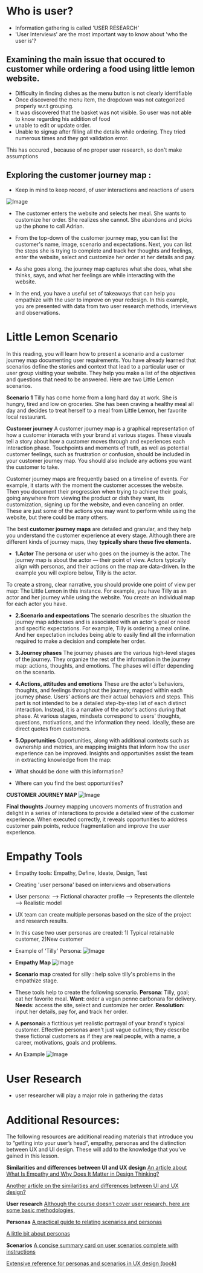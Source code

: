 # Who is user?

- Information gathering is called 'USER RESEARCH'
- 'User Interviews' are the most important way to know about 'who the user is'?

## Examining the main issue that occured to customer while ordering a food using little lemon website.

- Difficulty in finding dishes as the menu button is not clearly identifiable
- Once discovered the menu item, the dropdown was not categorized properly w.r.t grouping.
- It was discovered that the basket was not visible. So user was not able to know regarding his addition of food
- unable to edit or update order.
- Unable to signup after filling all the details while ordering. They tried numerous times and they got validation error.

This has occured , because of no proper user research, so don't make assumptions

## Exploring the customer journey map :

- Keep in mind to keep record, of user interactions and reactions of users

![Image](./Imgs/UI/8.png)

- The customer enters the website and selects her meal. She wants to customize her order. She realizes she cannot. She abandons and picks up the phone to call Adrian.

- From the top-down of the customer journey map, you can list the customer's name, image, scenario and expectations. Next, you can list the steps she is trying to complete and track her thoughts and feelings, enter the website, select and customize her order at her details and pay.

- As she goes along, the journey map captures what she does, what she thinks, says, and what her feelings are while interacting with the website.

- In the end, you have a useful set of takeaways that can help you empathize with the user to improve on your redesign. In this example, you are presented with data from two user research methods, interviews and observations.

# Little Lemon Scenario

In this reading, you will learn how to present a scenario and a customer journey map documenting user requirements. You have already learned that scenarios define the stories and context that lead to a particular user or user group visiting your website. They help you make a list of the objectives and questions that need to be answered. Here are two Little Lemon scenarios.

**Scenario 1**
Tilly has come home from a long hard day at work. She is hungry, tired and low on groceries. She has been craving a healthy meal all day and decides to treat herself to a meal from Little Lemon, her favorite local restaurant.

**Customer journey**
A customer journey map is a graphical representation of how a customer interacts with your brand at various stages. These visuals tell a story about how a customer moves through and experiences each interaction phase. Touchpoints and moments of truth, as well as potential customer feelings, such as frustration or confusion, should be included in your customer journey map. You should also include any actions you want the customer to take.

Customer journey maps are frequently based on a timeline of events. For example, it starts with the moment the customer accesses the website. Then you document their progression when trying to achieve their goals, going anywhere from viewing the product or dish they want, its customization, signing up for the website, and even canceling an order. These are just some of the actions you may want to perform while using the website, but there could be many others.

The best **customer journey maps** are detailed and granular, and they help you understand the customer experience at every stage. Although there are different kinds of journey maps, they **typically share these five elements.**

- **1.Actor**
  The persona or user who goes on the journey is the actor. The journey map is about the actor — their point of view. Actors typically align with personas, and their actions on the map are data-driven. In the example you will explore below, Tilly is the actor.

To create a strong, clear narrative, you should provide one point of view per map: The Little Lemon in this instance. For example, you have Tilly as an actor and her journey while using the website. You create an individual map for each actor you have.

- **2.Scenario and expectations**
  The scenario describes the situation the journey map addresses and is associated with an actor's goal or need and specific expectations. For example, Tilly is ordering a meal online. And her expectation includes being able to easily find all the information required to make a decision and complete her order.

- **3.Journey phases**
  The journey phases are the various high-level stages of the journey. They organize the rest of the information in the journey map: actions, thoughts, and emotions. The phases will differ depending on the scenario.

- **4.Actions, attitudes and emotions**
  These are the actor's behaviors, thoughts, and feelings throughout the journey, mapped within each journey phase. Users' actions are their actual behaviors and steps. This part is not intended to be a detailed step-by-step list of each distinct interaction. Instead, it is a narrative of the actor's actions during that phase. At various stages, mindsets correspond to users' thoughts, questions, motivations, and the information they need. Ideally, these are direct quotes from customers.

- **5.Opportunities**
  Opportunities, along with additional contexts such as ownership and metrics, are mapping insights that inform how the user experience can be improved. Insights and opportunities assist the team in extracting knowledge from the map:

- What should be done with this information?

- Where can you find the best opportunities?

**CUSTOMER JOURNEY MAP**
![Image](./Imgs/UI/9.png)

**Final thoughts**
Journey mapping uncovers moments of frustration and delight in a series of interactions to provide a detailed view of the customer experience. When executed correctly, it reveals opportunities to address customer pain points, reduce fragmentation and improve the user experience.

# Empathy Tools

- Empathy tools: Empathy, Define, Ideate, Design, Test
- Creating 'user persona' based on interviews and observations
- User persona:
  --> Fictional character profile
  --> Represents the clientele
  --> Realistic model
- UX team can create multiple personas based on the size of the project and research results.
- In this case two user personas are created: 1) Typical retainable customer, 2)New customer
- Example of 'Tilly' Persona:
  ![Image](./Imgs/UI/10.png)
- **Empathy Map**
  ![Image](./Imgs/UI/11.png)
- **Scenario map** created for silly : help solve tilly's problems in the empathize stage.
- These tools help to create the following scenario. **Persona**: Tilly, goal; eat her favorite meal. **Want**: order a vegan penne carbonara for delivery. **Needs**: access the site, select and customize her order. **Resolution:** input her details, pay for, and track her order.

- A **persona**is a fictitious yet realistic portrayal of your brand's typical customer. Effective personas aren't just vague outlines; they describe these fictional customers as if they are real people, with a name, a career, motivations, goals and problems.
- An Example
  ![Image](./Imgs/vana_persona.png)

# User Research

- user researcher will play a major role in gathering the datas

# Additional Resources:

The following resources are additional reading materials that introduce you to “getting into your user’s head”, empathy, personas and the distinction between UX and UI design. These will add to the knowledge that you’ve gained in this lesson.

**Similarities and differences between UI and UX design**
[An article about What Is Empathy and Why Does It Matter in Design Thinking?](https://www.interaction-design.org/literature/article/design-thinking-getting-started-with-empathy)

[Another article on the similarities and differences between UI and UX design?](https://xd.adobe.com/ideas/process/ui-design/ui-vs-ux-design-understanding-similarities-and-differences/)

**User research**
[Although the course doesn’t cover user research, here are some basic methodologies,](https://www.usability.gov/what-and-why/user-research.html#:~:text=User%20research%20focuses%20on%20understanding,of%20design%20on%20an%20audience.%E2%80%9D)

**Personas**
[A practical guide to relating scenarios and personas](https://www.nngroup.com/articles/scenario-mapping-personas/)

[A little bit about personas](https://www.usability.gov/how-to-and-tools/methods/personas.html)

**Scenarios**
[A concise summary card on user scenarios complete with instructions](https://methods.18f.gov/decide/user-scenarios/)

[Extensive reference for personas and scenarios in UX design (book)](https://books.google.co.uk/books/about/The_Persona_Lifecycle.html?id=wWuBbTCcsCoC)
